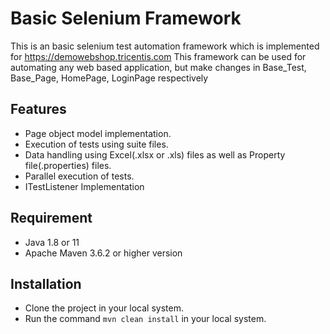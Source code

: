 # Basic Selenium Framework

This is an basic selenium test automation framework which is implemented for https://demowebshop.tricentis.com This framework can be used for automating any web based application, 
but make changes in Base_Test, Base_Page, HomePage, LoginPage respectively


## Features
 - Page object model implementation.
 - Execution of tests using suite files.
 - Data handling using Excel(.xlsx or .xls) files as well as Property file(.properties) files.
 - Parallel execution of tests.
 - ITestListener Implementation

## Requirement
 - Java 1.8 or 11
 - Apache Maven 3.6.2 or higher version

## Installation
 - Clone the project in your local system.
 - Run the command `mvn clean install` in your local system.
 